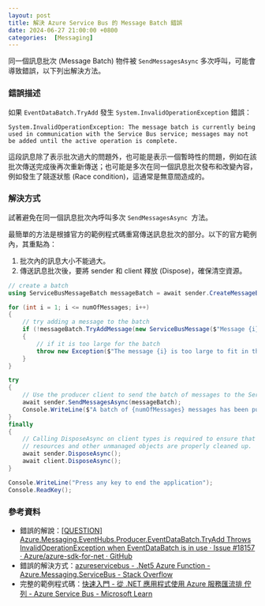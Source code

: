 ```yaml
---
layout: post
title: 解決 Azure Service Bus 的 Message Batch 錯誤
date: 2024-06-27 21:00:00 +0800
categories:  [Messaging]
---
```


同一個訊息批次 (Message Batch) 物件被 `SendMessagesAsync` 多次呼叫，可能會導致錯誤，以下列出解決方法。

### 錯誤描述

如果 `EventDataBatch.TryAdd` 發生 `System.InvalidOperationException` 錯誤：

```plaintext
System.InvalidOperationException: The message batch is currently being used in communication with the Service Bus service; messages may not be added until the active operation is complete.
```

這段訊息除了表示批次過大的問題外，也可能是表示一個暫時性的問題，例如在該批次傳送完成後再次重新傳送；也可能是多次在同一個訊息批次發布和改變內容，例如發生了競逐狀態 (Race condition)，這通常是無意間造成的。

### 解決方式

試著避免在同一個訊息批次內呼叫多次 `SendMessagesAsync`  方法。

最簡單的方法是根據官方的範例程式碼重寫傳送訊息批次的部分。以下的官方範例內，其重點為：

1. 批次內的訊息大小不能過大。
2. 傳送訊息批次後，要將 sender 和 client 釋放 (Dispose)，確保清空資源。

```csharp
// create a batch 
using ServiceBusMessageBatch messageBatch = await sender.CreateMessageBatchAsync();

for (int i = 1; i <= numOfMessages; i++)
{
    // try adding a message to the batch
    if (!messageBatch.TryAddMessage(new ServiceBusMessage($"Message {i}")))
    {
        // if it is too large for the batch
        throw new Exception($"The message {i} is too large to fit in the batch.");
    }
}

try
{
    // Use the producer client to send the batch of messages to the Service Bus queue
    await sender.SendMessagesAsync(messageBatch);
    Console.WriteLine($"A batch of {numOfMessages} messages has been published to the queue.");
}
finally
{
    // Calling DisposeAsync on client types is required to ensure that network
    // resources and other unmanaged objects are properly cleaned up.
    await sender.DisposeAsync();
    await client.DisposeAsync();
}

Console.WriteLine("Press any key to end the application");
Console.ReadKey();
```

### 參考資料

- 錯誤的解說：[\[QUESTION\] Azure.Messaging.EventHubs.Producer.EventDataBatch.TryAdd Throws InvalidOperationException when EventDataBatch is in use · Issue #18157 · Azure/azure-sdk-for-net · GitHub](https://github.com/Azure/azure-sdk-for-net/issues/18157 ) 
- 錯誤的解決方式：[azureservicebus - .Net5 Azure Function - Azure.Messaging.ServiceBus - Stack Overflow](https://stackoverflow.com/questions/71086574/net5-azure-function-azure-messaging-servicebus)
- 完整的範例程式碼：[快速入門 - 從 .NET 應用程式使用 Azure 服務匯流排 佇列 - Azure Service Bus - Microsoft Learn](https://learn.microsoft.com/zh-tw/azure/service-bus-messaging/service-bus-dotnet-get-started-with-queues?tabs=passwordless)